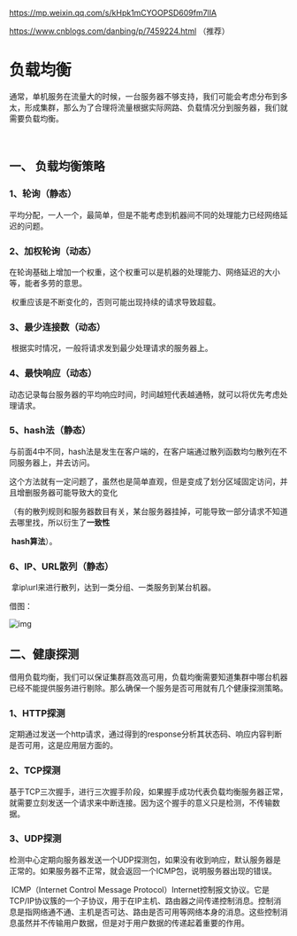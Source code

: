 

https://mp.weixin.qq.com/s/kHpk1mCYOOPSD609fm7lIA

https://www.cnblogs.com/danbing/p/7459224.html （推荐）

# 负载均衡

​	通常，单机服务在流量大的时候，一台服务器不够支持，我们可能会考虑分布到多太，形成集群，那么为了合理将流量根据实际网路、负载情况分到服务器，我们就需要负载均衡。

​	

## 一、 负载均衡策略

### 1、轮询（静态）

​	平均分配，一人一个，最简单，但是不能考虑到机器间不同的处理能力已经网络延迟的问题。

### 2、加权轮询（动态）

​	在轮询基础上增加一个权重，这个权重可以是机器的处理能力、网络延迟的大小等，能者多劳的意思。

​	权重应该是不断变化的，否则可能出现持续的请求导致超载。

### 3、最少连接数（动态）

​	根据实时情况，一般将请求发到最少处理请求的服务器上。

### 4、最快响应（动态）

​	动态记录每台服务器的平均响应时间，时间越短代表越通畅，就可以将优先考虑处理请求。

### 5、hash法（静态）

​	与前面4中不同，hash法是发生在客户端的，在客户端通过散列函数均匀散列在不同服务器上，并去访问。

​	这个方法就有一定问题了，虽然也是简单直观，但是变成了划分区域固定访问，并且增删服务器可能导致大的变化

​	（有的散列规则和服务器数目有关，某台服务器挂掉，可能导致一部分请求不知道去哪里找，所以衍生了**一致性**

​	**hash算法**）。

### 6、IP、URL散列（静态）

​	拿ip\url来进行散列，达到一类分组、一类服务到某台机器。



借图：

![img](https://mmbiz.qpic.cn/mmbiz_png/MOwlO0INfQq7qNuAv0vwkh4vaL36TLIdBPz5eqbJKibNrHws3wcd4FWVD1QJu1G1FHv6wiacAwqfHnc554e0XeCw/640?wx_fmt=png&tp=webp&wxfrom=5&wx_lazy=1&wx_co=1)





## 二、健康探测

​	借用负载均衡，我们可以保证集群高效高可用，负载均衡需要知道集群中哪台机器已经不能提供服务进行剔除。那么确保一个服务是否可用就有几个健康探测策略。

### 1、HTTP探测

​	定期通过发送一个http请求，通过得到的response分析其状态码、响应内容判断是否可用，这是应用层方面的。

### 2、TCP探测

​	基于TCP三次握手，进行三次握手阶段，如果握手成功代表负载均衡服务器正常，就需要立刻发送一个请求来中断连接。因为这个握手的意义只是检测，不传输数据。	



### 3、UDP探测

​	检测中心定期向服务器发送一个UDP探测包，如果没有收到响应，默认服务器是正常的。如果服务器不正常，就会返回一个ICMP包，说明服务器出现的错误。

​	ICMP（Internet Control Message Protocol）Internet控制报文协议。它是TCP/IP协议簇的一个子协议，用于在IP主机、路由器之间传递控制消息。控制消息是指网络通不通、主机是否可达、路由是否可用等网络本身的消息。这些控制消息虽然并不传输用户数据，但是对于用户数据的传递起着重要的作用。 









